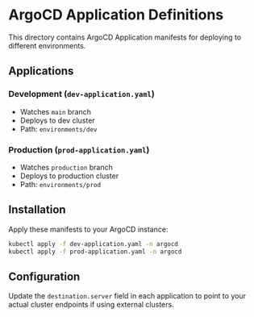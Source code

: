 # ArgoCD Application Definitions

This directory contains ArgoCD Application manifests for deploying to different environments.

## Applications

### Development (`dev-application.yaml`)
- Watches `main` branch
- Deploys to dev cluster
- Path: `environments/dev`

### Production (`prod-application.yaml`)
- Watches `production` branch
- Deploys to production cluster
- Path: `environments/prod`

## Installation

Apply these manifests to your ArgoCD instance:

```bash
kubectl apply -f dev-application.yaml -n argocd
kubectl apply -f prod-application.yaml -n argocd
```

## Configuration

Update the `destination.server` field in each application to point to your actual cluster endpoints if using external clusters.
